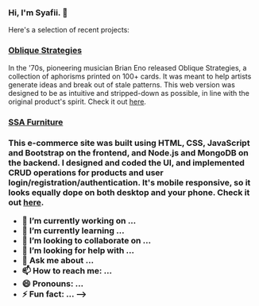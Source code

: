 ### Hi, I'm Syafii. 👋

Here's a selection of recent projects:

<h3><a href="https://ob-strat.netlify.app">Oblique Strategies</a></h1>

In the '70s, pioneering musician Brian Eno released Oblique Strategies, a collection of aphorisms printed on 100+ cards. It was meant to help artists generate ideas and break out of stale patterns. This web version was designed to be as intuitive and stripped-down as possible, in line with the original product's spirit. Check it out <a href="https://ob-strat.netlify.app">here</a>.

<h3><a href="https://ssa-furniture.herokuapp.com">SSA Furniture</a><h3>
  
This e-commerce site was built using HTML, CSS, JavaScript and Bootstrap on the frontend, and Node.js and MongoDB on the backend. I designed and coded the UI, and implemented CRUD operations for products and user login/registration/authentication. It's mobile responsive, so it looks equally dope on both desktop and your phone. Check it out <a href="https://ssa-furniture.herokuapp.com">here</a>.




- 🔭 I’m currently working on ...
- 🌱 I’m currently learning ...
- 👯 I’m looking to collaborate on ...
- 🤔 I’m looking for help with ...
- 💬 Ask me about ...
- 📫 How to reach me: ...
- 😄 Pronouns: ...
- ⚡ Fun fact: ...
-->
